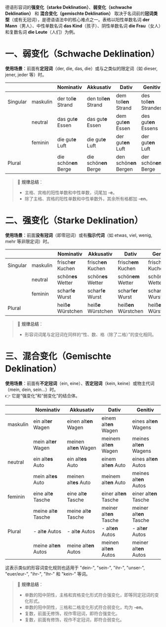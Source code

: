 德语形容词的**强变化（starke Deklination）**、**弱变化（schwache Deklination）** 和 **混合变化（gemischte Deklination）** 取决于名词前的**冠词类型**（或有无冠词），是德语语法中的核心难点之一。表格以阳性单数名词 **der Mann**（男人）、中性单数名词 **das Kind**（孩子）、阴性单数名词 **die Frau**（女人）和复数名词 **die Leute**（人们）为例。

# 一、弱变化（Schwache Deklination）

**使用场景**：前面有**定冠词**（der, die, das, die）或与之类似的限定词（如 dieser, jener, jeder 等）时。

|          |          | Nominativ             | Akkusativ             | Dativ                  | Genitiv                 |
| -------- | -------- | --------------------- | --------------------- | ---------------------- | ----------------------- |
| Singular | maskulin | der toll**e** Strand  | den toll**en** Strand | dem toll**en** Strand  | des toll**en** Strandes |
|          | neutral  | das gut**e** Essen    | das gut**e** Essen    | dem gut**en** Essen    | des gut**en** Essens    |
|          | feminin  | die gut**e** Luft     | die gut**e** Luft     | der gut**en** Luft     | der gut**en** Luft      |
| Plural   |          | die schön**en** Berge | die schön**en** Berge | den schön**en** Bergen | der schön**en** Berge   |

> 🔹 **规律总结**：
> - 主格、宾格的阳性单数和中性单数，词尾加 **-e**。
> - 除了主格、宾格的阳性单数和中性单数外，其余所有格都加 **-en**。

# 二、强变化（Starke Deklination）
**使用场景**：前面**没有冠词**（即零冠词）或有**指示代词**（如 etwas, viel, wenig, mehr 等非限定词）时。

|          |          | Nominativ           | Akkusativ           | Dativ                | Genitiv              |
| -------- | -------- | ------------------- | ------------------- | -------------------- | -------------------- |
| Singular | maskulin | frisch**er** Kuchen | frisch**en** Kuchen | frisch**em** Kuchen  | frisch**en** Kuchens |
|          | neutral  | schön**es** Wetter  | schön**es** Wetter  | schön**em** Wetter   | schön**en** Wetters  |
|          | feminin  | scharf**e** Wurst   | scharf**e** Wurst   | scharf**er** Wurst   | scharf**er** Wursts  |
| Plural   |          | heiß**e** Würstchen | heiß**e** Würstchen | heiß**en** Würstchen | heiß**er** Würstchen |

> 🔹 **规律总结**：
> - 形容词词尾与定冠词在同样的“性、数、格（除了二格）”的变化相同。

# 三、混合变化（Gemischte Deklination）

**使用场景**：前面有**不定冠词**（ein, eine）、**否定冠词**（kein, keine）或物主代词（mein, dein, sein...）时。  
👉 它是“强变化”和“弱变化”的结合体。

|          | Nominativ             | Akkusativ              | Dativ                   | Genitiv                 |
| -------- | --------------------- | ---------------------- | ----------------------- | ----------------------- |
| maskulin | ein alt**er** Wagen   | einen alt**en** Wagen  | einem alt**en** Wagen   | eines alt**en** Wagens  |
|          | mein alt**er** Wagen  | meinen alt**en** Wagen | meinem alt**en** Wagen  | meines alt**en** Wagens |
| neutral  | ein alt**es** Auto    | ein alt**es** Auto     | einem alt**en** Auto    | eines alt**en** Autos   |
|          | mein alt**es** Auto   | meinen alt**es** Auto  | meinem alt**en** Auto   | meines alt**en** Autos  |
| feminin  | eine alt**e** Tasche  | eine alt**e** Tasche   | einer alt**en** Tasche  | einer alt**en** Tasche  |
|          | meine alt**e** Tasche | meine alt**e** Tasche  | meiner alt**en** Tasche | meiner alt**en** Tasche |
| Plural   | - alt**e** Autos      | - alt**e** Autos       | - alt**en** Autos       | - alt**er** Autos       |
|          | meine alt**en** Autos | meine alt**en** Autos  | meinen alt**en** Autos  | meiner alt**en** Autos  |

这表示类似的形容词变化规则也适用于 "dein-", "sein-", "ihr-", "unser-", "euer/eur-", "ihr-", "Ihr-" 和 "kein-" 等词。

> 🔹 **规律总结**：
> - 单数的阳中阴性，主格和宾格变化形式符合强变化，即等同定冠词的变化形式。
> - 单数的阳中阴性，三格和二格变化形式符合弱变化，均为 **-en**。
> - 复数，前面无修饰，视作零冠词，即符合强变化。
> - 复数，前面有修饰，视作不定冠词，即符合弱变化。

